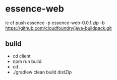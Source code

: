 # essence-web

ic cf push essence -p essence-web-0.0.1.zip -b https://github.com/cloudfoundry/java-buildpack.git


## build

- cd client
- npm run build
- cd ..
- ./gradlew clean build distZip
